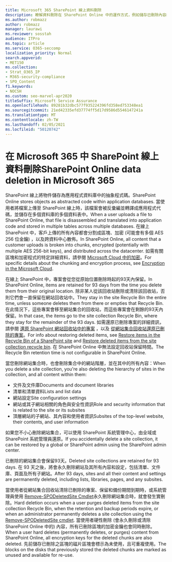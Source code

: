```yaml
---
title: Microsoft 365 SharePoint 線上資料刪除
description: 瞭解資料刪除在 SharePoint Online 中的運作方式，例如儲存已刪除內容的位置和時間。
ms.author: robmazz
author: robmazz
manager: laurawi
ms.reviewer: sosstah
audience: ITPro
ms.topic: article
ms.service: O365-seccomp
localization_priority: Normal
search.appverid:
- MET150
ms.collection:
- Strat_O365_IP
- M365-security-compliance
- SPO_Content
f1.keywords:
- NOCSH
ms.custom: seo-marvel-apr2020
titleSuffix: Microsoft Service Assurance
ms.openlocfilehash: 89281b32dbc577f935224396fd358ed753348ea1
ms.sourcegitcommit: 21ed42335efd37774ff5d17d9586d5546147241a
ms.translationtype: MT
ms.contentlocale: zh-TW
ms.lasthandoff: 02/05/2021
ms.locfileid: "50120742"
---
```

# <a name="sharepoint-online-data-deletion-in-microsoft-365"></a><span data-ttu-id="768f9-103">在 Microsoft 365 中 SharePoint 線上資料刪除</span><span class="sxs-lookup"><span data-stu-id="768f9-103">SharePoint Online data deletion in Microsoft 365</span></span>

<span data-ttu-id="768f9-104">SharePoint 線上將物件儲存為應用程式資料庫中的抽象程式碼。</span><span class="sxs-lookup"><span data-stu-id="768f9-104">SharePoint Online stores objects as abstracted code within application databases.</span></span> <span data-ttu-id="768f9-105">當使用者將檔案上傳至 SharePoint 線上時，該檔案會被反彙編並轉譯成應用程式代碼，並儲存在多個資料庫的多個資料表中。</span><span class="sxs-lookup"><span data-stu-id="768f9-105">When a user uploads a file to SharePoint Online, that file is disassembled and translated into application code and stored in multiple tables across multiple databases.</span></span> <span data-ttu-id="768f9-106">在線上 SharePoint 中，客戶上傳的所有內容都會分割成區塊、加密 (可能會有多個 AES 256 位金鑰) ，以及跨資料中心散佈。</span><span class="sxs-lookup"><span data-stu-id="768f9-106">In SharePoint Online, all content that a customer uploads is broken into chunks, encrypted (potentially with multiple AES 256-bit keys), and distributed across the datacenter.</span></span> <span data-ttu-id="768f9-107">如需有關區塊和加密程式的特定詳細資料，請參閱 [Microsoft Cloud 中的加密](/microsoft-365/compliance/office-365-encryption-in-the-microsoft-cloud-overview)。</span><span class="sxs-lookup"><span data-stu-id="768f9-107">For specific details about the chunking and encryption process, see [Encryption in the Microsoft Cloud](/microsoft-365/compliance/office-365-encryption-in-the-microsoft-cloud-overview).</span></span> 

<span data-ttu-id="768f9-108">在線上 SharePoint 中，專案會從您從原始位置刪除時起的93天內保留。</span><span class="sxs-lookup"><span data-stu-id="768f9-108">In SharePoint Online, items are retained for 93 days from the time you delete them from their original location.</span></span> <span data-ttu-id="768f9-109">除非某人從該回收站刪除或清除該回收站，否則它們會一直保留在網站回收站中。</span><span class="sxs-lookup"><span data-stu-id="768f9-109">They stay in the site Recycle Bin the entire time, unless someone deletes them from there or empties that Recycle Bin.</span></span> <span data-ttu-id="768f9-110">在此情況下，這些專案會移至網站集合的回收站，而這些專案會在剩餘的93天內保留。</span><span class="sxs-lookup"><span data-stu-id="768f9-110">In that case, the items go to the site collection Recycle Bin, where they stay for the remainder of the 93 days.</span></span> <span data-ttu-id="768f9-111">如需還原已刪除專案的詳細資訊，請參閱 [還原 SharePoint 網站回收站中的專案](https://support.office.com/article/6df466b6-55f2-4898-8d6e-c0dff851a0be#ID0EAADAAA=Online
) ，以及 [從網站集合回收站還原已刪除的專案](https://support.office.com/article/5fa924ee-16d7-487b-9a0a-021b9062d14b)。</span><span class="sxs-lookup"><span data-stu-id="768f9-111">For info about restoring deleted items, see [Restore items in the Recycle Bin of a SharePoint site](https://support.office.com/article/6df466b6-55f2-4898-8d6e-c0dff851a0be#ID0EAADAAA=Online
) and [Restore deleted items from the site collection recycle bin](https://support.office.com/article/5fa924ee-16d7-487b-9a0a-021b9062d14b).</span></span> <span data-ttu-id="768f9-112">在 SharePoint Online 中無法設定回收站保留時間。</span><span class="sxs-lookup"><span data-stu-id="768f9-112">The Recycle Bin retention time is not configurable in SharePoint Online.</span></span>

<span data-ttu-id="768f9-113">當您刪除網站集合時，也會刪除集合中的網站階層，並在其中的所有內容：</span><span class="sxs-lookup"><span data-stu-id="768f9-113">When you delete a site collection, you're also deleting the hierarchy of sites in the collection, and all content within them:</span></span>

- <span data-ttu-id="768f9-114">文件及文件庫</span><span class="sxs-lookup"><span data-stu-id="768f9-114">Documents and document libraries</span></span>
- <span data-ttu-id="768f9-115">清單和清單資料</span><span class="sxs-lookup"><span data-stu-id="768f9-115">Lists and list data</span></span>
- <span data-ttu-id="768f9-116">網站設定</span><span class="sxs-lookup"><span data-stu-id="768f9-116">Site configuration settings</span></span>
- <span data-ttu-id="768f9-117">網站或其子網站相關的角色與安全性資訊</span><span class="sxs-lookup"><span data-stu-id="768f9-117">Role and security information that is related to the site or its subsites</span></span>
- <span data-ttu-id="768f9-118">頂層網站的子網站、其內容和使用者資訊</span><span class="sxs-lookup"><span data-stu-id="768f9-118">Subsites of the top-level website, their contents, and user information</span></span>

<span data-ttu-id="768f9-119">如果您不小心刪除網站集合，可以使用 SharePoint 系統管理中心，由全域或 SharePoint 系統管理員還原。</span><span class="sxs-lookup"><span data-stu-id="768f9-119">If you accidentally delete a site collection, it can be restored by a global or SharePoint admin using the SharePoint admin center.</span></span>

<span data-ttu-id="768f9-120">已刪除的網站集合會保留93天。</span><span class="sxs-lookup"><span data-stu-id="768f9-120">Deleted site collections are retained for 93 days.</span></span> <span data-ttu-id="768f9-121">在 93 天之後，將會永久刪除網站及其所有內容和設定，包括清單、文件庫、頁面及所有子網站。</span><span class="sxs-lookup"><span data-stu-id="768f9-121">After 93 days, sites and all their content and settings are permanently deleted, including lists, libraries, pages, and any subsites.</span></span>

<span data-ttu-id="768f9-122">當使用者從網站集合回收站清除已刪除的專案、保留和備份期間到期時，或系統管理員使用 [Remove-SPODeletedSite Cmdlet](/powershell/module/sharepoint-online/remove-spodeletedsite)永久刪除網站集合時，就會發生實刪除。</span><span class="sxs-lookup"><span data-stu-id="768f9-122">Hard deletion occurs when a user purges deleted items from the site collection Recycle Bin, when the retention and backup periods expire, or when an administrator permanently deletes a site collection using the [Remove-SPODeletedSite cmdlet](/powershell/module/sharepoint-online/remove-spodeletedsite).</span></span> <span data-ttu-id="768f9-123">當使用者硬性刪除 (會永久刪除或清除 SharePoint Online 中的) 內容，所有已刪除區塊的加密金鑰也會同時刪除。</span><span class="sxs-lookup"><span data-stu-id="768f9-123">When a user hard deletes (permanently deletes, or purges) content from SharePoint Online, all encryption keys for the deleted chunks are also deleted.</span></span> <span data-ttu-id="768f9-124">先前儲存已刪除之區塊的磁片區塊會標示為未使用，且可重複使用。</span><span class="sxs-lookup"><span data-stu-id="768f9-124">The blocks on the disks that previously stored the deleted chunks are marked as unused and available for re-use.</span></span>
